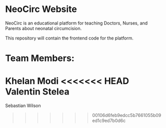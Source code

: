 # NeoCirc Website
NeoCirc is an educational platform for teaching Doctors, Nurses, and Parents about neonatal circumcision.

This repository will contain the frontend code for the platform.

# Team Members: 
Khelan Modi
<<<<<<< HEAD
Valentin Stelea
=======

Sebastian Wilson
>>>>>>> 00106d6feb9edcc5b7661055b09ed1c9ed7b0d6c
